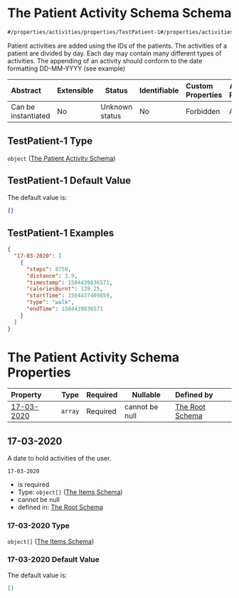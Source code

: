 # The Patient Activity Schema Schema

```txt
#/properties/activities/properties/TestPatient-1#/properties/activities/properties/TestPatient-1
```

Patient activities are added using the IDs of the patients. The activities of a patient are divided by day. Each day may contain many different types of activities. The appending of an activity should conform to the date formatting DD-MM-YYYY (see example)


| Abstract            | Extensible | Status         | Identifiable | Custom Properties | Additional Properties | Access Restrictions | Defined In                                                                        |
| :------------------ | ---------- | -------------- | ------------ | :---------------- | --------------------- | ------------------- | --------------------------------------------------------------------------------- |
| Can be instantiated | No         | Unknown status | No           | Forbidden         | Allowed               | none                | [firebase_final.schema.json\*](firebase_final.schema.json "open original schema") |

## TestPatient-1 Type

`object` ([The Patient Activity Schema](firebase_final-properties-the-activities-schema-properties-the-patient-activity-schema.md))

## TestPatient-1 Default Value

The default value is:

```json
{}
```

## TestPatient-1 Examples

```json
{
  "17-03-2020": [
    {
      "steps": 8750,
      "distance": 3.9,
      "timestamp": 1584439836571,
      "caloriesBurnt": 139.25,
      "startTime": 1584437409859,
      "type": "walk",
      "endTime": 1584439836571
    }
  ]
}
```

# The Patient Activity Schema Properties

| Property                  | Type    | Required | Nullable       | Defined by                                                                                                                                                                                                                                                                                    |
| :------------------------ | ------- | -------- | -------------- | :-------------------------------------------------------------------------------------------------------------------------------------------------------------------------------------------------------------------------------------------------------------------------------------------- |
| [17-03-2020](#17-03-2020) | `array` | Required | cannot be null | [The Root Schema](firebase_final-properties-the-activities-schema-properties-the-patient-activity-schema-properties-the-17-03-2020-schema.md "\#/properties/activities/properties/TestPatient-1/properties/17-03-2020#/properties/activities/properties/TestPatient-1/properties/17-03-2020") |

## 17-03-2020

A date to hold activities of the user.


`17-03-2020`

-   is required
-   Type: `object[]` ([The Items Schema](firebase_final-properties-the-activities-schema-properties-the-patient-activity-schema-properties-the-17-03-2020-schema-the-items-schema.md))
-   cannot be null
-   defined in: [The Root Schema](firebase_final-properties-the-activities-schema-properties-the-patient-activity-schema-properties-the-17-03-2020-schema.md "\#/properties/activities/properties/TestPatient-1/properties/17-03-2020#/properties/activities/properties/TestPatient-1/properties/17-03-2020")

### 17-03-2020 Type

`object[]` ([The Items Schema](firebase_final-properties-the-activities-schema-properties-the-patient-activity-schema-properties-the-17-03-2020-schema-the-items-schema.md))

### 17-03-2020 Default Value

The default value is:

```json
[]
```
